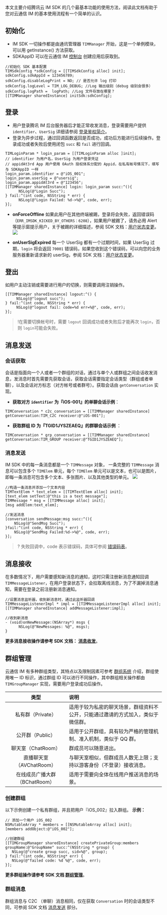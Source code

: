 本文主要介绍腾讯云 IM SDK 的几个最基本功能的使用方法，阅读此文档有助于您对云通信 IM 的基本使用流程有一个简单的认识。
## 初始化
- IM SDK 一切操作都是由通讯管理器 `TIMManager` 开始，这是一个单例模块，可以用 getInstance() 方法获取。
- SDKAppID 可以在云通信 IM [控制台](https://console.cloud.tencent.com/avc) 创建应用后获取到。

```
//初始化 SDK 基本配置
TIMSdkConfig *sdkConfig = [[TIMSdkConfig alloc] init];
sdkConfig.sdkAppId = 123456789;
sdkConfig.disableLogPrint = NO; // 是否允许 log 打印
sdkConfig.logLevel = TIM_LOG_DEBUG; //Log 输出级别（debug 级别会很多）
sdkConfig.logPath =  logPath; //Log 文件存放在哪里？
[[TIMManager sharedInstance] initSdk:sdkConfig];
```

## 登录
- 用户登录腾讯 IM 后台服务器后才能正常收发消息，登录需要用户提供 `identifier`、`UserSig` 详细请参阅 [登录鉴权简介](https://cloud.tencent.com/document/product/269/31999)。
- 登录为异步过程，通过回调函数返回是否成功，成功后方能进行后续操作。登录成功或者失败后使用闭包 `succ` 和 `fail` 进行回调。
```
TIMLoginParam * login_param = [[TIMLoginParam alloc ]init];
// identifier 为用户名，UserSig 为用户登录凭证
// appidAt3rd App 用户使用 OAuth 授权体系分配的 Appid，在私有帐号情况下，填写与 SDKAppID 一样
login_param.identifier = @"iOS_001";
login_param.userSig = @"usersig";
login_param.appidAt3rd = @"123456";
[[TIMManager sharedInstance] login: login_param succ:^(){
      NSLog(@"Login Succ");
} fail:^(int code, NSString * err) {
      NSLog(@"Login Failed: %d->%@", code, err);
}];
```
- **onForceOffline**
如果此用户在其他终端被踢，登录将会失败，返回错误码（`ERR_IMSDK_KICKED_BY_OTHERS：6208`），如果用户被踢了，请务必用 Alert 等提示窗提示用户，关于被踢的详细描述，参阅 SDK 文档：[用户状态变更](https://cloud.tencent.com/document/product/269/9148#.E7.94.A8.E6.88.B7.E7.8A.B6.E6.80.81.E5.8F.98.E6.9B.B4)。
![](https://main.qcloudimg.com/raw/e31ae59752f736b78be3dcf1578ff64b.png)

- **onUserSigExpired**
每一个 UserSig 都有一个过期时间，如果 UserSig 过期，`login` 将会返回 `70001` 错误码，如果您收到这个错误码，可以向您的业务服务器重新请求新的 userSig，参阅 SDK 文档：[用户状态变更](https://cloud.tencent.com/document/product/269/9148#.E7.94.A8.E6.88.B7.E7.8A.B6.E6.80.81.E5.8F.98.E6.9B.B4)。

## 登出
如用户主动注销或需要进行用户的切换，则需要调用注销操作。
```
[[TIMManager sharedInstance] logout:^() {
     NSLog(@"logout succ");
} fail:^(int code, NSString * err) {
     NSLog(@"logout fail: code=%d err=%@", code, err);
}];
```
> !在需要切换帐号时，需要 `logout` 回调成功或者失败后才能再次 `login`，否则 `login`可能会失败。


## 消息发送
### 会话获取
会话是指面向一个人或者一个群组的对话，通过与单个人或群组之间会话收发消息，发消息时首先需要先获取会话，获取会话需要指定会话类型（群组或者单聊），以及会话对方标志（对方帐号或者群号）。获取会话由 `getConversation` 实现。
- **获取对方 `identifier` 为『iOS-001』的单聊会话示例**：
```
TIMConversation * c2c_conversation = [[TIMManager sharedInstance] getConversation:TIM_C2C receiver:@"iOS-001"];
```

- **获取群组 ID 为『TGID1JYSZEAEQ』的群聊会话示例** ：
```
TIMConversation * grp_conversation = [[TIMManager sharedInstance] getConversation:TIM_GROUP receiver:@"TGID1JYSZEAEQ"];
```

### 消息发送
IM SDK 中的每一条消息都是一个 `TIMMessage` 对象， 一条完整的 `TIMMessage` 消息可以包含多个 `TIMElem` 单元，每个 `TIMElem` 单元可以是文本，也可以是图片，即每一条消息可包含多个文本、多张图片、以及其他类型的单元。
![](//mccdn.qcloud.com/static/img/7226ab79d4294cc53980c888892f5c6d/image.png)

```
//构造一条消息并添加一个文本内容
TIMTextElem * text_elem = [[TIMTextElem alloc] init];
[text_elem setText:@"this is a text message"];
TIMMessage * msg = [[TIMMessage alloc] init];
[msg addElem:text_elem];

//发送消息
[conversation sendMessage:msg succ:^(){
    NSLog(@"SendMsg Succ");
}fail:^(int code, NSString * err) {
    NSLog(@"SendMsg Failed:%d->%@", code, err);
}];
```

>? 失败回调中，code 表示错误码，具体可参阅 [错误码表](https://cloud.tencent.com/document/product/269/1671)。

## 消息接收
在多数情况下，用户需要感知新消息的通知，这时只需注册新消息通知回调 `TIMMessageListener`，在用户登录状态下，会拉取离线消息，为了不漏掉消息通知，需要在登录之前注册新消息通知。

```
//设置消息监听器，收到新消息时，通过此监听器回调
TIMMessageListenerImpl * impl = [[TIMMessageListenerImpl alloc] init];
[[TIMManager sharedInstance] addMessageListener:impl];

//收到新消息
- (void)onNewMessage:(NSArray*) msgs {
      NSLog(@"NewMessages: %@", msgs);
}
```
**更多消息接收操作请参考 SDK 文档： [消息收发](https://cloud.tencent.com/document/product/269/9150)**。

## 群组管理
云通信 IM 有多种群组类型，其特点以及限制因素可参考 [群组系统](https://cloud.tencent.com/document/product/269/1502) 介绍，群组使用唯一 ID 标识，通过群组 ID 可以进行不同操作，其中群组相关操作都由 `TIMGroupManager` 实现，需要用户登录成功后操作。

| 类型 | 说明 |
|:---------:|:---------|
| 私有群（Private）| 适用于较为私密的聊天场景，群组资料不公开，只能通过邀请的方式加入，类似于微信群。|
| 公开群（Public） | 适用于公开群组，具有较为严格的管理机制、准入机制，类似于 QQ 群。|
| 聊天室（ChatRoom）| 群成员可以随意进出。|
| 直播聊天室（AVChatRoom）|与聊天室相似，但群成员人数无上限；支持以游客身份（不登录）接收消息。|
| 在线成员广播大群（BChatRoom）|适用于需要向全体在线用户推送消息的场景。 |

### 创建群组

以下示例创建一个私有群组，并且把用户『iOS_002』拉入群组。
**示例：**

```
// 添加一个用户 iOS_002
NSMutableArray * members = [[NSMutableArray alloc] init];
[members addObject:@"iOS_002"];

//创建群组
[[TIMGroupManager sharedInstance] createPrivateGroup:members groupName:@"GroupName" succ:^(NSString * group) {
   NSLog(@"create group succ, sid=%@", group);
} fail:^(int code, NSString* err) {
   NSLog(@"failed code: %d %@", code, err);
}];
```

**更多群组操作请参考 SDK 文档 [群组管理](https://cloud.tencent.com/document/product/269/9152)**。

### 群组消息
群组消息与 C2C （单聊）消息相同，仅在获取 `Conversation` 时的会话类型不同，可参阅 SDK 文档 [消息发送](https://cloud.tencent.com/document/product/269/9150#.E6.B6.88.E6.81.AF.E5.8F.91.E9.80.81) 部分。
